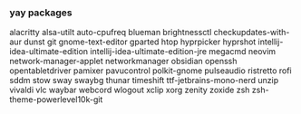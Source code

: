 ### yay packages
alacritty
alsa-utilt
auto-cpufreq
blueman
brightnessctl
checkupdates-with-aur
dunst
git
gnome-text-editor
gparted
htop
hyprpicker
hyprshot
intellij-idea-ultimate-edition
intellij-idea-ultimate-edition-jre
megacmd
neovim
network-manager-applet
networkmanager
obsidian
openssh
opentabletdriver
pamixer
pavucontrol
polkit-gnome
pulseaudio
ristretto
rofi
sddm
stow
sway
swaybg
thunar
timeshift
ttf-jetbrains-mono-nerd
unzip
vivaldi
vlc
waybar
webcord
wlogout
xclip
xorg
zenity
zoxide
zsh
zsh-theme-powerlevel10k-git
